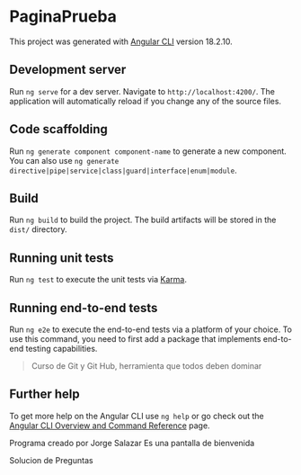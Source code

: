  # PaginaPrueba

This project was generated with [Angular CLI](https://github.com/angular/angular-cli) version 18.2.10.

## Development server

Run `ng serve` for a dev server. Navigate to `http://localhost:4200/`. The application will automatically reload if you change any of the source files.

## Code scaffolding

Run `ng generate component component-name` to generate a new component. You can also use `ng generate directive|pipe|service|class|guard|interface|enum|module`.

## Build

Run `ng build` to build the project. The build artifacts will be stored in the `dist/` directory.

## Running unit tests

Run `ng test` to execute the unit tests via [Karma](https://karma-runner.github.io).

## Running end-to-end tests

Run `ng e2e` to execute the end-to-end tests via a platform of your choice. To use this command, you need to first add a package that implements end-to-end testing capabilities.
> Curso de Git y Git Hub, herramienta que todos deben dominar

## Further help

To get more help on the Angular CLI use `ng help` or go check out the [Angular CLI Overview and Command Reference](https://angular.dev/tools/cli) page.


Programa creado por Jorge Salazar
Es una pantalla de bienvenida

Solucion de Preguntas